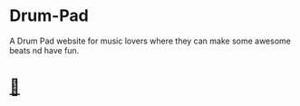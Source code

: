 # Drum-Pad
A Drum Pad website for music lovers where they can make some awesome beats nd have fun.
<a href="https://varunsardana004.github.io/Drum-Pad/"><h1>🥁</a>
